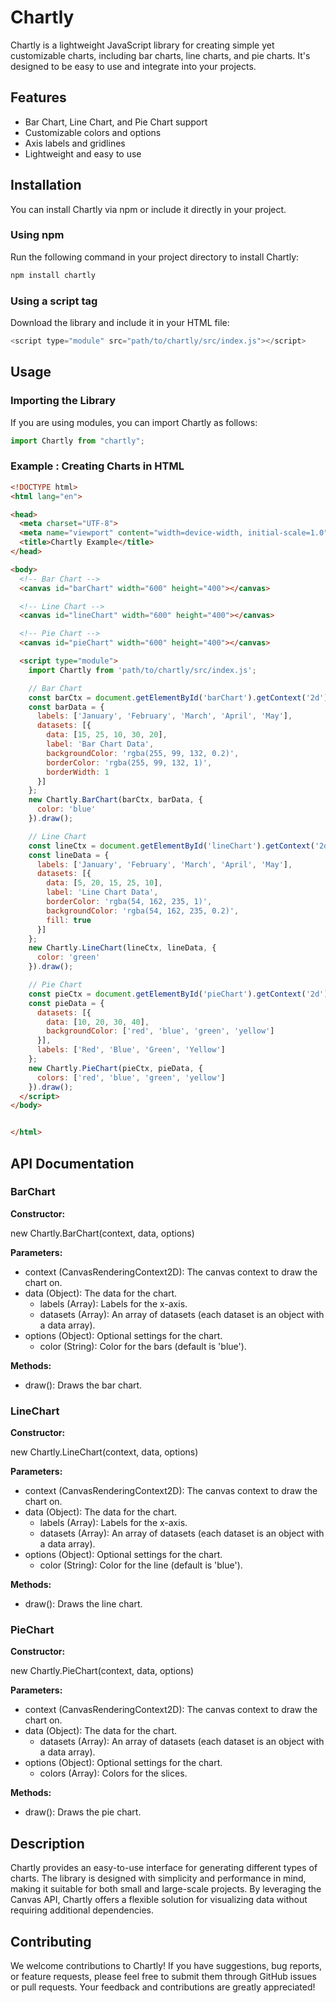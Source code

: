 # Chartly

Chartly is a lightweight JavaScript library for creating simple yet customizable charts, including bar charts, line charts, and pie charts. It's designed to be easy to use and integrate into your projects.

## Features

- Bar Chart, Line Chart, and Pie Chart support
- Customizable colors and options
- Axis labels and gridlines
- Lightweight and easy to use

## Installation

You can install Chartly via npm or include it directly in your project.

### Using npm

Run the following command in your project directory to install Chartly:

```sh
npm install chartly
```

### Using a script tag

Download the library and include it in your HTML file:

```js
<script type="module" src="path/to/chartly/src/index.js"></script>
```

## Usage

### Importing the Library

If you are using modules, you can import Chartly as follows:

```js
import Chartly from "chartly";
```

### Example : Creating Charts in HTML

```html
<!DOCTYPE html>
<html lang="en">

<head>
  <meta charset="UTF-8">
  <meta name="viewport" content="width=device-width, initial-scale=1.0">
  <title>Chartly Example</title>
</head>

<body>
  <!-- Bar Chart -->
  <canvas id="barChart" width="600" height="400"></canvas>

  <!-- Line Chart -->
  <canvas id="lineChart" width="600" height="400"></canvas>

  <!-- Pie Chart -->
  <canvas id="pieChart" width="600" height="400"></canvas>

  <script type="module">
    import Chartly from 'path/to/chartly/src/index.js';

    // Bar Chart
    const barCtx = document.getElementById('barChart').getContext('2d');
    const barData = {
      labels: ['January', 'February', 'March', 'April', 'May'],
      datasets: [{
        data: [15, 25, 10, 30, 20],
        label: 'Bar Chart Data',
        backgroundColor: 'rgba(255, 99, 132, 0.2)',
        borderColor: 'rgba(255, 99, 132, 1)',
        borderWidth: 1
      }]
    };
    new Chartly.BarChart(barCtx, barData, {
      color: 'blue'
    }).draw();

    // Line Chart
    const lineCtx = document.getElementById('lineChart').getContext('2d');
    const lineData = {
      labels: ['January', 'February', 'March', 'April', 'May'],
      datasets: [{
        data: [5, 20, 15, 25, 10],
        label: 'Line Chart Data',
        borderColor: 'rgba(54, 162, 235, 1)',
        backgroundColor: 'rgba(54, 162, 235, 0.2)',
        fill: true
      }]
    };
    new Chartly.LineChart(lineCtx, lineData, {
      color: 'green'
    }).draw();

    // Pie Chart
    const pieCtx = document.getElementById('pieChart').getContext('2d');
    const pieData = {
      datasets: [{
        data: [10, 20, 30, 40],
        backgroundColor: ['red', 'blue', 'green', 'yellow']
      }],
      labels: ['Red', 'Blue', 'Green', 'Yellow']
    };
    new Chartly.PieChart(pieCtx, pieData, {
      colors: ['red', 'blue', 'green', 'yellow']
    }).draw();
  </script>
</body>


</html>
```


## API Documentation

### BarChart

**Constructor:**

new Chartly.BarChart(context, data, options)

**Parameters:**

- context (CanvasRenderingContext2D): The canvas context to draw the chart on.
- data (Object): The data for the chart.
  - labels (Array): Labels for the x-axis.
  - datasets (Array): An array of datasets (each dataset is an object with a data array).
- options (Object): Optional settings for the chart.
  - color (String): Color for the bars (default is 'blue').

**Methods:**

- draw(): Draws the bar chart.

### LineChart

**Constructor:**

new Chartly.LineChart(context, data, options)

**Parameters:**

- context (CanvasRenderingContext2D): The canvas context to draw the chart on.
- data (Object): The data for the chart.
  - labels (Array): Labels for the x-axis.
  - datasets (Array): An array of datasets (each dataset is an object with a data array).
- options (Object): Optional settings for the chart.
  - color (String): Color for the line (default is 'blue').

**Methods:**

- draw(): Draws the line chart.

### PieChart

**Constructor:**

new Chartly.PieChart(context, data, options)

**Parameters:**

- context (CanvasRenderingContext2D): The canvas context to draw the chart on.
- data (Object): The data for the chart.
  - datasets (Array): An array of datasets (each dataset is an object with a data array).
- options (Object): Optional settings for the chart.
  - colors (Array): Colors for the slices.

**Methods:**

- draw(): Draws the pie chart.

## Description

Chartly provides an easy-to-use interface for generating different types of charts. The library is designed with simplicity and performance in mind, making it suitable for both small and large-scale projects. By leveraging the Canvas API, Chartly offers a flexible solution for visualizing data without requiring additional dependencies.

## Contributing

We welcome contributions to Chartly! If you have suggestions, bug reports, or feature requests, please feel free to submit them through GitHub issues or pull requests. Your feedback and contributions are greatly appreciated!
